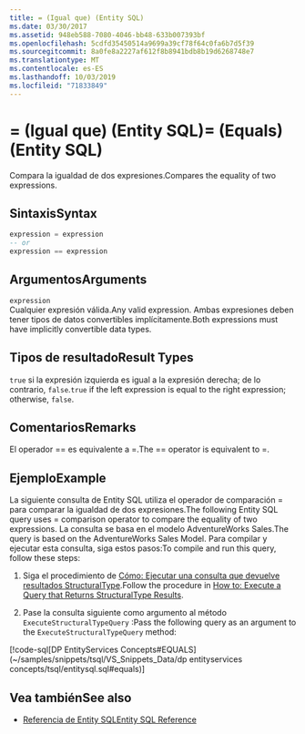 ```yaml
---
title: = (Igual que) (Entity SQL)
ms.date: 03/30/2017
ms.assetid: 948eb588-7080-4046-bb48-633b007393bf
ms.openlocfilehash: 5cdfd35450514a9699a39cf78f64c0fa6b7d5f39
ms.sourcegitcommit: 8a0fe8a2227af612f8b8941bdb8b19d6268748e7
ms.translationtype: MT
ms.contentlocale: es-ES
ms.lasthandoff: 10/03/2019
ms.locfileid: "71833849"
---
```

# <a name="-equals-entity-sql"></a><span data-ttu-id="2c32d-102">= (Igual que) (Entity SQL)</span><span class="sxs-lookup"><span data-stu-id="2c32d-102">= (Equals) (Entity SQL)</span></span>
<span data-ttu-id="2c32d-103">Compara la igualdad de dos expresiones.</span><span class="sxs-lookup"><span data-stu-id="2c32d-103">Compares the equality of two expressions.</span></span>  
  
## <a name="syntax"></a><span data-ttu-id="2c32d-104">Sintaxis</span><span class="sxs-lookup"><span data-stu-id="2c32d-104">Syntax</span></span>  
  
```sql  
expression = expression  
-- or   
expression == expression  
```  
  
## <a name="arguments"></a><span data-ttu-id="2c32d-105">Argumentos</span><span class="sxs-lookup"><span data-stu-id="2c32d-105">Arguments</span></span>  
 `expression`  
 <span data-ttu-id="2c32d-106">Cualquier expresión válida.</span><span class="sxs-lookup"><span data-stu-id="2c32d-106">Any valid expression.</span></span> <span data-ttu-id="2c32d-107">Ambas expresiones deben tener tipos de datos convertibles implícitamente.</span><span class="sxs-lookup"><span data-stu-id="2c32d-107">Both expressions must have implicitly convertible data types.</span></span>  
  
## <a name="result-types"></a><span data-ttu-id="2c32d-108">Tipos de resultado</span><span class="sxs-lookup"><span data-stu-id="2c32d-108">Result Types</span></span>  
 <span data-ttu-id="2c32d-109">`true` si la expresión izquierda es igual a la expresión derecha; de lo contrario, `false`.</span><span class="sxs-lookup"><span data-stu-id="2c32d-109">`true` if the left expression is equal to the right expression; otherwise, `false`.</span></span>  
  
## <a name="remarks"></a><span data-ttu-id="2c32d-110">Comentarios</span><span class="sxs-lookup"><span data-stu-id="2c32d-110">Remarks</span></span>  
 <span data-ttu-id="2c32d-111">El operador == es equivalente a =.</span><span class="sxs-lookup"><span data-stu-id="2c32d-111">The == operator is equivalent to =.</span></span>  
  
## <a name="example"></a><span data-ttu-id="2c32d-112">Ejemplo</span><span class="sxs-lookup"><span data-stu-id="2c32d-112">Example</span></span>  
 <span data-ttu-id="2c32d-113">La siguiente consulta de Entity SQL utiliza el operador de comparación = para comparar la igualdad de dos expresiones.</span><span class="sxs-lookup"><span data-stu-id="2c32d-113">The following Entity SQL query uses = comparison operator to compare the equality of two expressions.</span></span> <span data-ttu-id="2c32d-114">La consulta se basa en el modelo AdventureWorks Sales.</span><span class="sxs-lookup"><span data-stu-id="2c32d-114">The query is based on the AdventureWorks Sales Model.</span></span> <span data-ttu-id="2c32d-115">Para compilar y ejecutar esta consulta, siga estos pasos:</span><span class="sxs-lookup"><span data-stu-id="2c32d-115">To compile and run this query, follow these steps:</span></span>  
  
1. <span data-ttu-id="2c32d-116">Siga el procedimiento de [Cómo: Ejecutar una consulta que devuelve resultados StructuralType](../how-to-execute-a-query-that-returns-structuraltype-results.md).</span><span class="sxs-lookup"><span data-stu-id="2c32d-116">Follow the procedure in [How to: Execute a Query that Returns StructuralType Results](../how-to-execute-a-query-that-returns-structuraltype-results.md).</span></span>  
  
2. <span data-ttu-id="2c32d-117">Pase la consulta siguiente como argumento al método `ExecuteStructuralTypeQuery` :</span><span class="sxs-lookup"><span data-stu-id="2c32d-117">Pass the following query as an argument to the `ExecuteStructuralTypeQuery` method:</span></span>  
  
 [!code-sql[DP EntityServices Concepts#EQUALS](~/samples/snippets/tsql/VS_Snippets_Data/dp entityservices concepts/tsql/entitysql.sql#equals)]  
  
## <a name="see-also"></a><span data-ttu-id="2c32d-118">Vea también</span><span class="sxs-lookup"><span data-stu-id="2c32d-118">See also</span></span>

- [<span data-ttu-id="2c32d-119">Referencia de Entity SQL</span><span class="sxs-lookup"><span data-stu-id="2c32d-119">Entity SQL Reference</span></span>](entity-sql-reference.md)
